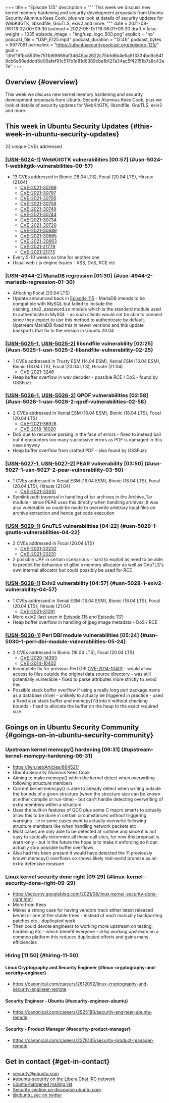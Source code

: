 +++
title = "Episode 125"
description = """
  This week we discuss new kernel memory hardening and security development
  proposals from Ubuntu Security Alumnus Kees Cook, plus we look at details
  of security updates for WebKitGTK, libsndfile, GnuTLS, exiv2 and more.
  """
date = 2021-08-06T16:02:00+09:30
lastmod = 2022-05-15T18:06:01+09:30
draft = false
weight = 1035
episode_image = "img/usp_logo_500.png"
explicit = "no"
podcast_file = "USP_E125.mp3"
podcast_duration = "12:46"
podcast_bytes = 9977091
permalink = "https://ubuntusecuritypodcast.org/episode-125/"
guid = "dfef16fbc8539e7511d69869af34645ac2622c75bfd6b4e5a913334bd9c6418cb6e50edddd6d06afef91c517b1d81d6389cbe1b127a34ac5f42151b7a8c43a7e"
+++

## Overview {#overview}

This week we discuss new kernel memory hardening and security development
proposals from Ubuntu Security Alumnus Kees Cook, plus we look at details
of security updates for WebKitGTK, libsndfile, GnuTLS, exiv2 and more.


## This week in Ubuntu Security Updates {#this-week-in-ubuntu-security-updates}

22 unique CVEs addressed


### [[USN-5024-1](https://ubuntu.com/security/notices/USN-5024-1)] WebKitGTK vulnerabilities [00:57] {#usn-5024-1-webkitgtk-vulnerabilities-00-57}

-   13 CVEs addressed in Bionic (18.04 LTS), Focal (20.04 LTS), Hirsute (21.04)
    -   [CVE-2021-30799](https://ubuntu.com/security/CVE-2021-30799) <!-- medium -->
    -   [CVE-2021-30797](https://ubuntu.com/security/CVE-2021-30797) <!-- medium -->
    -   [CVE-2021-30795](https://ubuntu.com/security/CVE-2021-30795) <!-- medium -->
    -   [CVE-2021-30758](https://ubuntu.com/security/CVE-2021-30758) <!-- medium -->
    -   [CVE-2021-30749](https://ubuntu.com/security/CVE-2021-30749) <!-- medium -->
    -   [CVE-2021-30744](https://ubuntu.com/security/CVE-2021-30744) <!-- medium -->
    -   [CVE-2021-30734](https://ubuntu.com/security/CVE-2021-30734) <!-- medium -->
    -   [CVE-2021-30720](https://ubuntu.com/security/CVE-2021-30720) <!-- medium -->
    -   [CVE-2021-30689](https://ubuntu.com/security/CVE-2021-30689) <!-- medium -->
    -   [CVE-2021-30665](https://ubuntu.com/security/CVE-2021-30665) <!-- medium -->
    -   [CVE-2021-30663](https://ubuntu.com/security/CVE-2021-30663) <!-- medium -->
    -   [CVE-2021-21779](https://ubuntu.com/security/CVE-2021-21779) <!-- medium -->
    -   [CVE-2021-21775](https://ubuntu.com/security/CVE-2021-21775) <!-- medium -->
-   Every 5-10 weeks so time for another one
-   Usual web / js engine issues - XSS, DoS, RCE etc


### [[USN-4944-2](https://ubuntu.com/security/notices/USN-4944-2)] MariaDB regression [01:30] {#usn-4944-2-mariadb-regression-01-30}

-   Affecting Focal (20.04 LTS)
-   Update announced back in [Episode 115](https://ubuntusecuritypodcast.org/episode-115/) - MariaDB intends to be compatible
    with MySQL but failed to include the caching_sha2_password.so module
    which is the standard module used to authenticate in MySQL - as such
    clients would not be able to connect since they expect to use this method
    to authenticate by default. Upstream MariaDB fixed this in newer versions
    and this update backports that fix to the version in Ubuntu 20.04


### [[USN-5025-1](https://ubuntu.com/security/notices/USN-5025-1), [USN-5025-2](https://ubuntu.com/security/notices/USN-5025-2)] libsndfile vulnerability [02:25] {#usn-5025-1-usn-5025-2-libsndfile-vulnerability-02-25}

-   1 CVEs addressed in Trusty ESM (14.04 ESM), Xenial ESM (16.04 ESM), Bionic (18.04 LTS), Focal (20.04 LTS), Hirsute (21.04)
    -   [CVE-2021-3246](https://ubuntu.com/security/CVE-2021-3246) <!-- medium -->
-   Heap buffer overflow in wav decoder - possible RCE / DoS - found by
    OSSFuzz


### [[USN-5026-1](https://ubuntu.com/security/notices/USN-5026-1), [USN-5026-2](https://ubuntu.com/security/notices/USN-5026-2)] QPDF vulnerabilities [02:58] {#usn-5026-1-usn-5026-2-qpdf-vulnerabilities-02-58}

-   2 CVEs addressed in Xenial ESM (16.04 ESM), Bionic (18.04 LTS), Focal (20.04 LTS)
    -   [CVE-2021-36978](https://ubuntu.com/security/CVE-2021-36978) <!-- medium -->
    -   [CVE-2018-18020](https://ubuntu.com/security/CVE-2018-18020) <!-- low -->
-   DoS due to recursive parsing in the face of errors - fixed to instead
    bail out if encounters too many successive errors as PDF is damaged in
    this case anyway
-   Heap buffer overflow from crafted PDF - also found by OSSFuzz


### [[USN-5027-1](https://ubuntu.com/security/notices/USN-5027-1), [USN-5027-2](https://ubuntu.com/security/notices/USN-5027-2)] PEAR vulnerability [03:50] {#usn-5027-1-usn-5027-2-pear-vulnerability-03-50}

-   1 CVEs addressed in Xenial ESM (16.04 ESM), Bionic (18.04 LTS), Focal (20.04 LTS), Hirsute (21.04)
    -   [CVE-2021-32610](https://ubuntu.com/security/CVE-2021-32610) <!-- medium -->
-   Symlink path traversal in handling of tar archives in the Archive_Tar
    module - since PEAR uses this directly when handling archives, it was
    also vulnerable so could be made to overwrite arbitrary local files on
    archive extraction and hence get code execution


### [[USN-5029-1](https://ubuntu.com/security/notices/USN-5029-1)] GnuTLS vulnerabilities [04:22] {#usn-5029-1-gnutls-vulnerabilities-04-22}

-   2 CVEs addressed in Focal (20.04 LTS)
    -   [CVE-2021-20232](https://ubuntu.com/security/CVE-2021-20232) <!-- low -->
    -   [CVE-2021-20231](https://ubuntu.com/security/CVE-2021-20231) <!-- low -->
-   2 possible UAF in certain scenarious - hard to exploit as need to be able
    to predict the behaviour of glibc's memory allocator as well as GnuTLS's
    own internal allocator but could possibly be used for RCE


### [[USN-5028-1](https://ubuntu.com/security/notices/USN-5028-1)] Exiv2 vulnerability [04:57] {#usn-5028-1-exiv2-vulnerability-04-57}

-   1 CVEs addressed in Xenial ESM (16.04 ESM), Bionic (18.04 LTS), Focal (20.04 LTS), Hirsute (21.04)
    -   [CVE-2021-31291](https://ubuntu.com/security/CVE-2021-31291) <!-- medium -->
-   More exiv2 (last seen in [Episode 115](https://ubuntusecuritypodcast.org/episode-115/) and [Episode 117](https://ubuntusecuritypodcast.org/episode-117/))
-   Heap buffer overflow in handling of jpeg image metadata - DoS / RCE


### [[USN-5030-1](https://ubuntu.com/security/notices/USN-5030-1)] Perl DBI module vulnerabilities [05:24] {#usn-5030-1-perl-dbi-module-vulnerabilities-05-24}

-   2 CVEs addressed in Bionic (18.04 LTS), Focal (20.04 LTS)
    -   [CVE-2020-14393](https://ubuntu.com/security/CVE-2020-14393) <!-- low -->
    -   [CVE-2014-10402](https://ubuntu.com/security/CVE-2014-10402) <!-- medium -->
-   Incomplete fix for previous Perl DBI [CVE-2014-10401](https://ubuntu.com/security/CVE-2014-10401) - would allow access
    to files outside the original data source directory - was still
    potentially vulnerable - fixed to parse attributes more strictly to avoid
    this
-   Possible stack buffer overflow if using a really long perl package name
    as a database driver - unlikely to actually be triggered in practice -
    used a fixed size stack buffer and memcpy()'d into it without checking
    bounds - fixed to allocate the buffer on the heap to the exact required
    size


## Goings on in Ubuntu Security Community {#goings-on-in-ubuntu-security-community}


### Upstream kernel memcpy() hardening [06:31] {#upstream-kernel-memcpy-hardening-06-31}

-   <https://lwn.net/Articles/864521/>
-   Ubuntu Security Alumnus Kees Cook
-   Aiming to make memcpy() within the kernel detect when
    overwriting following structure members
-   Current kernel memcpy() is able to already detect when writing outside
    the bounds of a given structure (when the structure size can be known at
    either compile or run-time) - but can't handle detecting overwriting of
    extra members within a structure
-   Uses the built-in features of GCC plus some C macro smarts to actually
    allow this to be done in certain circumstances without triggering
    warnigns - ie in some cases want to actually overwrite following
    structure members like when handling network packets etc
-   Most cases are only able to be detected at runtime and since it is not
    easy to statically determine all these call sites, for now this proposal
    is warn-only - but in the future the hope is to make it enforcing so it
    can actually stop possible buffer overflows
-   Also had this been present it would have detected the 11 previously known
    memcpy() overflows so shows likely real-world promise as an extra
    defensive measure


### Linux kernel security done right [09:29] {#linux-kernel-security-done-right-09-29}

-   <https://security.googleblog.com/2021/08/linux-kernel-security-done-right.html>
-   More from Kees
-   Makes a strong case for having vendors track either latest released
    kernel or one of the stable trees - instead of each manually backporting
    patches etc - duplicated work
-   Then could devote engineers to working more upstream on testing,
    hardening etc - which benefit everyone - ie by working upstream on a
    common platform this reduces duplicated efforts and gains many
    efficiencies


### Hiring [11:50] {#hiring-11-50}


#### Linux Cryptography and Security Engineer {#linux-cryptography-and-security-engineer}

-   <https://canonical.com/careers/2612092/linux-cryptography-and-security-engineer-remote>


#### Security Engineer - Ubuntu {#security-engineer-ubuntu}

-   <https://canonical.com/careers/2925180/security-engineer-ubuntu-remote>


#### Security - Product Manager {#security-product-manager}

-   <https://canonical.com/careers/2278145/security-product-manager-remote>


## Get in contact {#get-in-contact}

-   [security@ubuntu.com](mailto:security@ubuntu.com)
-   [#ubuntu-security on the Libera.Chat IRC network](https://libera.chat)
-   [ubuntu-hardened mailing list](https://lists.ubuntu.com/mailman/listinfo/ubuntu-hardened)
-   [Security section on discourse.ubuntu.com](https://discourse.ubuntu.com/c/security)
-   [@ubuntu_sec on twitter](https://twitter.com/ubuntu_sec)